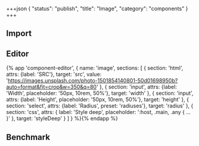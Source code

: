 +++json
{
  "status": "publish",
  "title": "Image",
  "category": "components"
}
+++

## Import

<app-component-import componentName="image"></app-component-import>

## Editor

{%
  app 'component-editor', {
    name: 'image',
    sections: [
      {
        section: 'html',
        attrs: {label: 'SRC'},
        target: 'src',
        value: 'https://images.unsplash.com/photo-1501854140801-50d01698950b?auto=format&fit=crop&w=350&q=80'
      },
      {
        section: 'input',
        attrs: {label: 'Width', placeholder: '50px, 10rem, 50%'},
        target: 'width'
      },
      {
        section: 'input',
        attrs: {label: 'Height', placeholder: '50px, 10rem, 50%'},
        target: 'height'
      },
      {
        section: 'select',
        attrs: {label: 'Radius', preset: 'radiuses'},
        target: 'radius'
      },
      {
        section: 'css',
        attrs: {
          label: 'Style deep',
          placeholder: ':host, .main, .any { ... }'
        },
        target: 'styleDeep'
      }
    ]
  }
%}{% endapp %}

## Benchmark

<app-component-benchmark reportId="ui-image"></app-component-benchmark>
